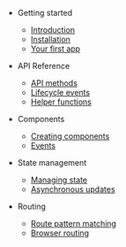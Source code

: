 - Getting started
  - [Introduction](introduction.md)
  - [Installation](installation.md)
  - [Your first app](first-app.md)

- API Reference
  - [API methods](api-methods.md)
  - [Lifecycle events](lifecycle-events.md)
  - [Helper functions](helper-functions.md)

- Components
  - [Creating components](creating-components.md)
  - [Events](events.md)

- State management
  - [Managing state](managing-state.md)
  - [Asynchronous updates](asynchronous-updates.md)

- Routing
  - [Route pattern matching](route-params.md)
  - [Browser routing](browser-routing.md)
